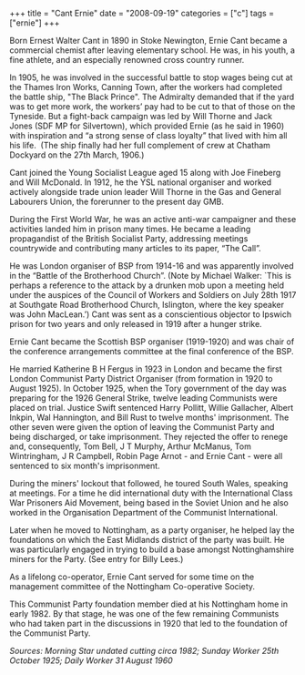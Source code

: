 +++
title = "Cant Ernie"
date = "2008-09-19"
categories = ["c"]
tags = ["ernie"]
+++

Born Ernest Walter Cant in 1890 in Stoke Newington, Ernie Cant became a commercial chemist after leaving elementary school. He was, in his youth, a fine athlete, and an especially renowned cross country runner.

In 1905, he was involved in the successful battle to stop wages being cut at the Thames Iron Works, Canning Town, after the workers had completed the battle ship, "The Black Prince". The Admiralty demanded that if the yard was to get more work, the workers’ pay had to be cut to that of those on the Tyneside. But a fight-back campaign was led by Will Thorne and Jack Jones (SDF MP for Silvertown), which provided Ernie (as he said in 1960) with inspiration and “a strong sense of class loyalty” that lived with him all his life.  (The ship finally had her full complement of crew at Chatham Dockyard on the 27th March, 1906.)

Cant joined the Young Socialist League aged 15 along with Joe Fineberg and Will McDonald. In 1912, he the YSL national organiser and worked actively alongside trade union leader Will Thorne in the Gas and General Labourers Union, the forerunner to the present day GMB. 

During the First World War, he was an active anti-war campaigner and these activities landed him in prison many times. He became a leading propagandist of the British Socialist Party, addressing meetings countrywide and contributing many articles to its paper, “The Call”.

He was London organiser of BSP from 1914-16 and was apparently involved in the “Battle of the Brotherhood Church”. (Note by Michael Walker: \`This is perhaps a reference to the attack by a drunken mob upon a meeting held under the auspices of the Council of Workers and Soldiers on July 28th 1917 at Southgate Road Brotherhood Church, Islington, where the key speaker was John MacLean.’) Cant was sent as a conscientious objector to Ipswich prison for two years and only released in 1919 after a hunger strike.

Ernie Cant became the Scottish BSP organiser (1919-1920) and was chair of the conference arrangements committee at the final conference of the BSP.

He married Katherine B H Fergus in 1923 in London and became the first London Communist Party District Organiser (from formation in 1920 to August 1925). In October 1925, when the Tory government of the day was preparing for the 1926 General Strike, twelve leading Communists were placed on trial. Justice Swift sentenced Harry Pollitt, Willie Gallacher, Albert Inkpin, Wal Hannington, and Bill Rust to twelve months' imprisonment. The other seven were given the option of leaving the Communist Party and being discharged, or take imprisonment. They rejected the offer to renege and, consequently, Tom Bell, J T Murphy, Arthur McManus, Tom Wintringham, J R Campbell, Robin Page Arnot - and Ernie Cant - were all sentenced to six month's imprisonment.

During the miners' lockout that followed, he toured South Wales, speaking at meetings. For a time he did international duty with the International Class War Prisoners Aid Movement, being based in the Soviet Union and he also worked in the Organisation Department of the Communist International.

Later when he moved to Nottingham, as a party organiser, he helped lay the foundations on which the East Midlands district of the party was built. He was particularly engaged in trying to build a base amongst Nottinghamshire miners for the Party. (See entry for Billy Lees.)

As a lifelong co-operator, Ernie Cant served for some time on the management committee of the Nottingham Co-operative Society.

This Communist Party foundation member died at his Nottingham home in early 1982. By that stage, he was one of the few remaining Communists who had taken part in the discussions in 1920 that led to the foundation of the Communist Party.

_Sources: Morning Star undated cutting circa 1982; Sunday Worker 25th October 1925; Daily Worker 31 August 1960_
